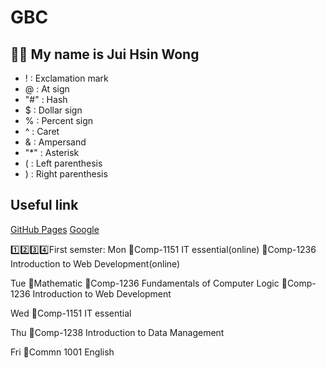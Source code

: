 # GBC
💁🏻 My name is Jui Hsin Wong
---
- ! : Exclamation mark
- @ : At sign
- "#" : Hash
- $ : Dollar sign
- % : Percent sign
- ^ : Caret
- & : Ampersand
- "*" : Asterisk
- ( : Left parenthesis
- ) : Right parenthesis

Useful link
---
[GitHub Pages](https://pages.github.com/)
[Google](https://www.google.com/)

1️⃣2️⃣3️⃣4️⃣First semster:
Mon
🤌Comp-1151 IT essential(online)
🤌Comp-1236 Introduction to Web Development(online)

Tue
🤌Mathematic
🤌Comp-1236 Fundamentals of Computer Logic
🤌Comp-1236 Introduction to Web Development

Wed
🤌Comp-1151 IT essential

Thu
🤌Comp-1238  Introduction to Data Management

Fri
🤌Commn 1001 English
